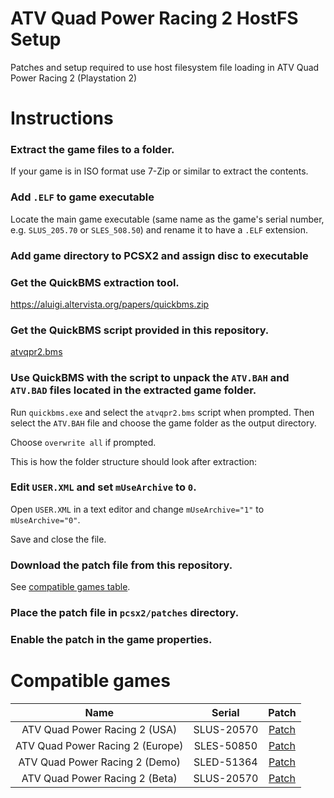 # ATV Quad Power Racing 2 HostFS Setup
Patches and setup required to use host filesystem file loading in ATV Quad Power Racing 2 (Playstation 2)

# Instructions
### Extract the game files to a folder.

If your game is in ISO format use 7-Zip or similar to extract the contents.

### Add `.ELF` to game executable

Locate the main game executable (same name as the game's serial number, e.g. `SLUS_205.70` or `SLES_508.50`) and rename it to have a `.ELF` extension.

### Add game directory to PCSX2 and assign disc to executable

### Get the QuickBMS extraction tool.

https://aluigi.altervista.org/papers/quickbms.zip

### Get the QuickBMS script provided in this repository.

[atvqpr2.bms](bms/atvqpr2.bms)

### Use QuickBMS with the script to unpack the `ATV.BAH` and `ATV.BAD` files located in the extracted game folder.

Run `quickbms.exe` and select the `atvqpr2.bms` script when prompted. Then select the `ATV.BAH` file and choose the game folder as the output directory.

Choose `overwrite all` if prompted.

This is how the folder structure should look after extraction:


### Edit `USER.XML` and set `mUseArchive` to `0`.

Open `USER.XML` in a text editor and change `mUseArchive="1"` to `mUseArchive="0"`.



Save and close the file.

### Download the patch file from this repository.

See [compatible games table](#compatible-games).

### Place the patch file in `pcsx2/patches` directory.

### Enable the patch in the game properties.

# Compatible games
|                     **Name**                      | **Serial** | **Patch**           |
|:-------------------------------------------------:|:----------:|:-------------------:|
| ATV Quad Power Racing 2 (USA)                     | SLUS-20570 | [Patch](patches\SLUS-20570_9E1EAE73.pnach)  |
| ATV Quad Power Racing 2 (Europe)                  | SLES-50850 | [Patch](patches\SLES-50850_9E1EAE73.pnach)  |
| ATV Quad Power Racing 2 (Demo)                    | SLED-51364 | [Patch](patches\SLED-51364_E0AA1E96.pnach)  |
| ATV Quad Power Racing 2 (Beta)                    | SLUS-20570 | [Patch](patches\SLUS-20570_567C6358.pnach)  |